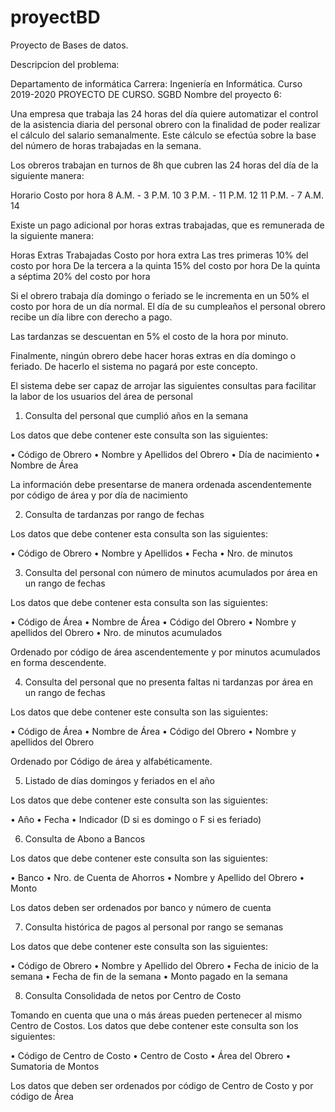 # proyectBD
Proyecto de Bases de datos.

Descripcion del problema:

Departamento de informática
Carrera: Ingeniería en Informática. Curso 2019-2020
PROYECTO DE CURSO. SGBD
Nombre del proyecto 6:

Una empresa que trabaja las 24 horas del día quiere automatizar el control de la asistencia diaria del personal obrero con la finalidad de poder realizar el cálculo del salario semanalmente. Este cálculo se efectúa sobre la base del número de horas trabajadas en la semana.

Los obreros trabajan en turnos de 8h que cubren las 24 horas del día de la siguiente manera:

Horario	Costo por hora
8 A.M. - 3 P.M.	    10
3 P.M. - 11 P.M. 	12
11 P.M. - 7 A.M.	14

Existe un pago adicional por horas extras trabajadas, que es remunerada de la siguiente manera:

Horas Extras Trabajadas	Costo por hora extra
Las tres primeras	        10% del costo por hora
De la tercera a la quinta	15% del costo por hora
De la quinta a séptima	    20% del costo por hora

Si el obrero trabaja día domingo o feriado se le incrementa en un 50% el costo por hora de un día normal. El día de su cumpleaños el personal obrero recibe un día libre con derecho a pago.

Las tardanzas se descuentan en 5% el costo de la hora por minuto.

Finalmente, ningún obrero debe hacer horas extras en día domingo o feriado. De hacerlo el sistema no pagará por este concepto.

El sistema debe ser capaz de arrojar las siguientes consultas para facilitar la labor de los usuarios del área de personal

1.	Consulta del personal que cumplió años en la semana

Los datos que debe contener este consulta son las siguientes:

•	Código de Obrero
•	Nombre y Apellidos del Obrero
•	Día de nacimiento
•	Nombre de Área

La información debe presentarse de manera ordenada ascendentemente por código de área y por día de nacimiento
 
2.	Consulta de tardanzas por rango de fechas

Los datos que debe contener esta consulta son las siguientes:

•	Código de Obrero
•	Nombre y Apellidos
•	Fecha
•	Nro. de  minutos

3.	Consulta del personal con número de minutos acumulados por área en un rango de fechas

Los datos que debe contener esta consulta son las siguientes:

•	Código de Área
•	Nombre de Área
•	Código del Obrero
•	Nombre y apellidos del Obrero
•	Nro. de minutos acumulados

Ordenado por código de área ascendentemente y por minutos  acumulados en forma descendente.

4.	Consulta del personal que no presenta faltas ni tardanzas por área en un rango de fechas

Los datos que debe contener este consulta son las siguientes:

•	Código de Área
•	Nombre de Área
•	Código del Obrero
•	Nombre y apellidos del Obrero

Ordenado por Código de área y alfabéticamente.

5.	Listado de días domingos y feriados en el año

Los datos que debe contener este consulta son las siguientes:

•	Año
•	Fecha
•	Indicador (D si es domingo o F si es feriado)


6.	Consulta de Abono a Bancos

Los datos que debe contener este consulta son las siguientes:

•	Banco
•	Nro. de Cuenta de Ahorros
•	Nombre y Apellido del Obrero
•	Monto

Los datos deben ser ordenados por banco y número de cuenta

7.	Consulta histórica de pagos al personal por rango se semanas
	
Los datos que debe contener este consulta son las siguientes:

•	Código de Obrero
•	Nombre y Apellido del Obrero
•	Fecha de inicio de la semana
•	Fecha de fin de la semana
•	Monto pagado en la semana

8.	Consulta Consolidada de netos por Centro de Costo

Tomando en cuenta que una o más áreas pueden pertenecer al mismo Centro de Costos. Los datos que debe contener este consulta son los siguientes:

•	Código de Centro de Costo
•	Centro de Costo
•	Área del Obrero
•	Sumatoria de Montos

Los datos que deben ser ordenados por código de Centro de Costo y por código de Área

